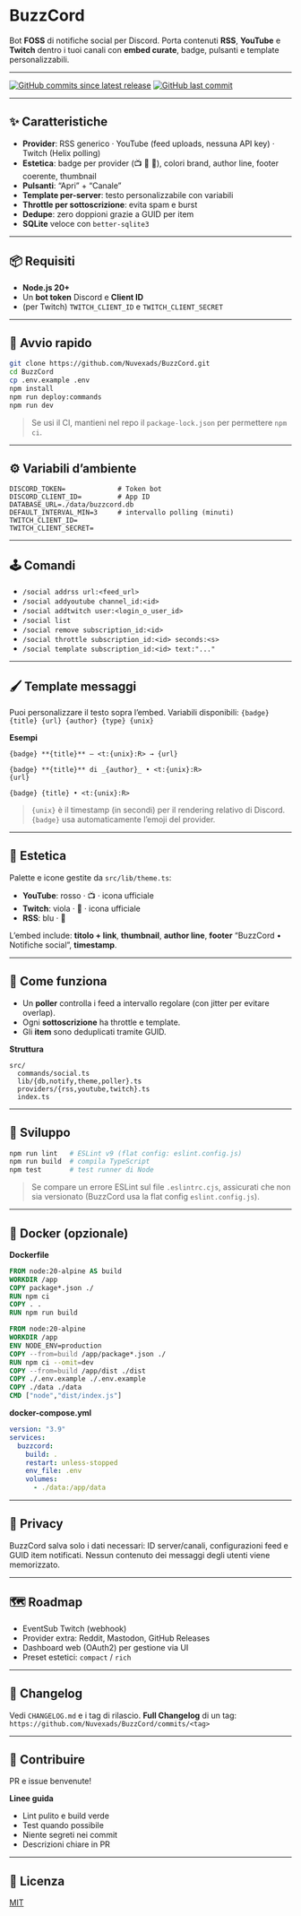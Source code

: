# BuzzCord

Bot **FOSS** di notifiche social per Discord.
Porta contenuti **RSS**, **YouTube** e **Twitch** dentro i tuoi canali con **embed curate**, badge, pulsanti e template personalizzabili.

---

[![GitHub commits since latest release](https://img.shields.io/github/commits-since/Nuvexads/BuzzCord/latest)](https://github.com/Nuvexads/BuzzCord/commits/)
[![GitHub last commit](https://img.shields.io/github/last-commit/Nuvexads/BuzzCord)](https://github.com/Nuvexads/BuzzCord/commits/)

---

## ✨ Caratteristiche

* **Provider**: RSS generico · YouTube (feed uploads, nessuna API key) · Twitch (Helix polling)
* **Estetica**: badge per provider (📺 🔴 📰), colori brand, author line, footer coerente, thumbnail
* **Pulsanti**: “Apri” + “Canale”
* **Template per-server**: testo personalizzabile con variabili
* **Throttle per sottoscrizione**: evita spam e burst
* **Dedupe**: zero doppioni grazie a GUID per item
* **SQLite** veloce con `better-sqlite3`

---

## 📦 Requisiti

* **Node.js 20+**
* Un **bot token** Discord e **Client ID**
* (per Twitch) `TWITCH_CLIENT_ID` e `TWITCH_CLIENT_SECRET`

---

## 🚀 Avvio rapido

```bash
git clone https://github.com/Nuvexads/BuzzCord.git
cd BuzzCord
cp .env.example .env
npm install
npm run deploy:commands
npm run dev
```

> Se usi il CI, mantieni nel repo il `package-lock.json` per permettere `npm ci`.

---

## ⚙️ Variabili d’ambiente

```env
DISCORD_TOKEN=             # Token bot
DISCORD_CLIENT_ID=         # App ID
DATABASE_URL=./data/buzzcord.db
DEFAULT_INTERVAL_MIN=3     # intervallo polling (minuti)
TWITCH_CLIENT_ID=
TWITCH_CLIENT_SECRET=
```

---

## 🕹️ Comandi

* `/social addrss url:<feed_url>`
* `/social addyoutube channel_id:<id>`
* `/social addtwitch user:<login_o_user_id>`
* `/social list`
* `/social remove subscription_id:<id>`
* `/social throttle subscription_id:<id> seconds:<s>`
* `/social template subscription_id:<id> text:"..."`

---

## 🖌️ Template messaggi

Puoi personalizzare il testo sopra l’embed. Variabili disponibili:
`{badge} {title} {url} {author} {type} {unix}`

**Esempi**

```
{badge} **{title}** — <t:{unix}:R> → {url}
```

```
{badge} **{title}** di _{author}_ • <t:{unix}:R>
{url}
```

```
{badge} {title} • <t:{unix}:R>
```

> `{unix}` è il timestamp (in secondi) per il rendering relativo di Discord. `{badge}` usa automaticamente l’emoji del provider.

---

## 🎨 Estetica

Palette e icone gestite da `src/lib/theme.ts`:

* **YouTube**: rosso · 📺 · icona ufficiale
* **Twitch**: viola · 🔴 · icona ufficiale
* **RSS**: blu · 📰

L’embed include: **titolo + link**, **thumbnail**, **author line**, **footer** “BuzzCord • Notifiche social”, **timestamp**.

---

## 🧠 Come funziona

* Un **poller** controlla i feed a intervallo regolare (con jitter per evitare overlap).
* Ogni **sottoscrizione** ha throttle e template.
* Gli **item** sono deduplicati tramite GUID.

**Struttura**

```
src/
  commands/social.ts
  lib/{db,notify,theme,poller}.ts
  providers/{rss,youtube,twitch}.ts
  index.ts
```

---

## 🧪 Sviluppo

```bash
npm run lint   # ESLint v9 (flat config: eslint.config.js)
npm run build  # compila TypeScript
npm test       # test runner di Node
```

> Se compare un errore ESLint sul file `.eslintrc.cjs`, assicurati che non sia versionato (BuzzCord usa la flat config `eslint.config.js`).

---

## 🐳 Docker (opzionale)

**Dockerfile**

```dockerfile
FROM node:20-alpine AS build
WORKDIR /app
COPY package*.json ./
RUN npm ci
COPY . .
RUN npm run build

FROM node:20-alpine
WORKDIR /app
ENV NODE_ENV=production
COPY --from=build /app/package*.json ./
RUN npm ci --omit=dev
COPY --from=build /app/dist ./dist
COPY ./.env.example ./.env.example
COPY ./data ./data
CMD ["node","dist/index.js"]
```

**docker-compose.yml**

```yaml
version: "3.9"
services:
  buzzcord:
    build: .
    restart: unless-stopped
    env_file: .env
    volumes:
      - ./data:/app/data
```

---

## 🔐 Privacy

BuzzCord salva solo i dati necessari: ID server/canali, configurazioni feed e GUID item notificati.
Nessun contenuto dei messaggi degli utenti viene memorizzato.

---

## 🗺️ Roadmap

* EventSub Twitch (webhook)
* Provider extra: Reddit, Mastodon, GitHub Releases
* Dashboard web (OAuth2) per gestione via UI
* Preset estetici: `compact` / `rich`

---

## 📝 Changelog

Vedi `CHANGELOG.md` e i tag di rilascio.
**Full Changelog** di un tag: `https://github.com/Nuvexads/BuzzCord/commits/<tag>`

---

## 🤝 Contribuire

PR e issue benvenute!

**Linee guida**

* Lint pulito e build verde
* Test quando possibile
* Niente segreti nei commit
* Descrizioni chiare in PR

---

## 📄 Licenza

[MIT](./LICENSE)
